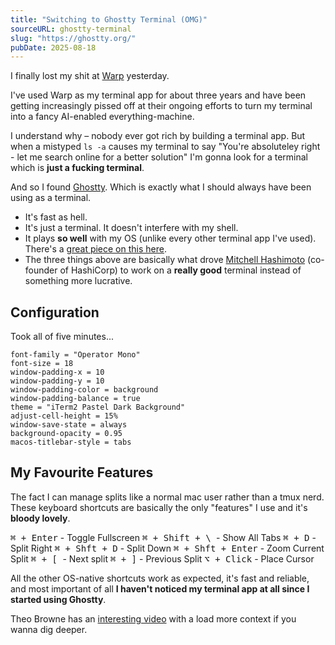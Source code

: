 ```yaml
---
title: "Switching to Ghostty Terminal (OMG)"
sourceURL: ghostty-terminal
slug: "https://ghostty.org/"
pubDate: 2025-08-18
---
```


I finally lost my shit at [Warp](https://www.warp.dev/) yesterday.

I've used Warp as my terminal app for about three years and have been getting increasingly pissed off at their ongoing efforts to turn my terminal into a fancy AI-enabled everything-machine.

I understand why – nobody ever got rich by building a terminal app. But when a mistyped `ls -a` causes my terminal to say "You're absoluteley right - let me search online for a better solution" I'm gonna look for a terminal which is **just a fucking terminal**.

And so I found [Ghostty](https://ghostty.org/). Which is exactly what I should always have been using as a terminal.

- It's fast as hell.
- It's just a terminal. It doesn't interfere with my shell.
- It plays **so well** with my OS (unlike every other terminal app I've used). There's a [great piece on this here](https://gpanders.com/blog/ghostty-is-native-so-what/).
- The three things above are basically what drove [Mitchell Hashimoto](https://mitchellh.com/) (co-founder of HashiCorp) to work on a **really good** terminal instead of something more lucrative.

## Configuration

Took all of five minutes... 

```
font-family = "Operator Mono"
font-size = 18
window-padding-x = 10
window-padding-y = 10
window-padding-color = background
window-padding-balance = true
theme = "iTerm2 Pastel Dark Background"
adjust-cell-height = 15%
window-save-state = always
background-opacity = 0.95
macos-titlebar-style = tabs
```
## My Favourite Features

The fact I can manage splits like a normal mac user rather than a tmux nerd. These keyboard shortcuts are basically the only "features" I use and it's **bloody lovely**.

<kbd>⌘ + Enter</kbd> - Toggle Fullscreen
<kbd>⌘ + Shift + \ </kbd> - Show All Tabs
<kbd>⌘ + D</kbd> - Split Right
<kbd>⌘ + Shft + D</kbd> - Split Down
<kbd>⌘ + Shft + Enter</kbd> - Zoom Current Split
<kbd>⌘ + [ </kbd> - Next split
<kbd>⌘ + ]</kbd> - Previous Split
<kbd>⌥ + Click</kbd> - Place Cursor

All the other OS-native shortcuts work as expected, it's fast and reliable, and most important of all **I haven't noticed my terminal app at all since I started using Ghostty**. 

Theo Browne has an [interesting video](https://youtu.be/VUxMfyzTM_Y) with a load more context if you wanna dig deeper.
